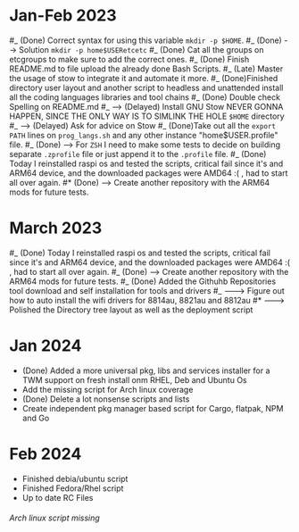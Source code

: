 # Jan-Feb 2023

#_ (Done) Correct syntax for using this variable `mkdir -p $HOME`. #_ (Done) --> Solution `mkdir -p home$USERetcetc` #_ (Done) Cat all the groups on etcgroups to make sure to add the correct ones. #_ (Done) Finish README.md to file upload the already done Bash Scripts. #_ (Late) Master the usage of stow to integrate it and automate it more. #_ (Done)Finished directory user layout and another script to headless and unattended install all the coding languages libraries and tool chains #_ (Done) Double check Spelling on README.md #_ --> (Delayed) Install GNU Stow NEVER GONNA HAPPEN, SINCE THE ONLY WAY IS TO SIMLINK THE HOLE `$HOME` directory #_ --> (Delayed) Ask for advice on Stow #_ (Done)Take out all the `export PATH` lines on `prog_langs.sh` and any other instance
"home$USER.profile" file. #_ (Done) --> For `ZSH` I need to make some tests to decide on building separate `.zprofile` file or just append it
to the `.profile` file. #_ (Done) Today I reinstalled raspi os and tested the scripts, critical fail since it's and ARM64 device,
and the downloaded packages were AMD64 :( , had to start all over again.
#\* (Done) --> Create another repository with the ARM64 mods for future tests.

# March 2023

#_ (Done) Today I reinstalled raspi os and tested the scripts, critical fail since it's and ARM64 device,
and the downloaded packages were AMD64 :( , had to start all over again. #_ (Done) --> Create another repository with the ARM64 mods for future tests. #_ (Done) Added the Githuhb Repositories tool download and self installation for tools and drivers #_ ---> Figure out how to auto install the wifi drivers for 8814au, 8821au and 8812au
#\* ---> Polished the Directory tree layout as well as the deployment script

# Jan 2024

- (Done) Added a more universal pkg, libs and services installer for a TWM support on fresh install onm RHEL, Deb and Ubuntu Os
- Add the missing script for Arch linux coverage
- (Done) Delete a lot nonsense scripts and lists
- Create independent pkg manager based script for Cargo, flatpak, NPM and Go

# Feb 2024

- Finished debia/ubuntu script
- Finished Fedora/Rhel script
- Up to date RC Files

###### Arch linux script missing
